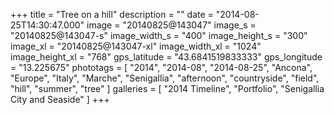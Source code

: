 +++
title = "Tree on a hill"
description = ""
date = "2014-08-25T14:30:47.000"
image = "20140825@143047"
image_s = "20140825@143047-s"
image_width_s = "400"
image_height_s = "300"
image_xl = "20140825@143047-xl"
image_width_xl = "1024"
image_height_xl = "768"
gps_latitude = "43.6841519833333"
gps_longitude = "13.225675"
phototags = [ "2014", "2014-08", "2014-08-25", "Ancona", "Europe", "Italy", "Marche", "Senigallia", "afternoon", "countryside", "field", "hill", "summer", "tree" ]
galleries = [ "2014 Timeline", "Portfolio", "Senigallia City and Seaside" ]
+++
